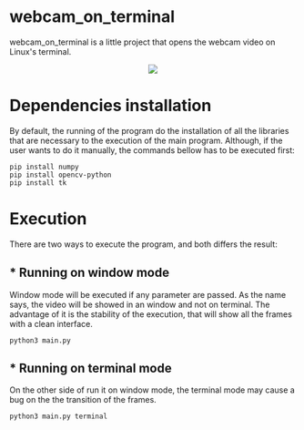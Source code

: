# webcam_on_terminal
webcam_on_terminal is a little project that opens the webcam video on Linux's terminal. 

<p align="center">
  <img src="https://github.com/mathemaia/webcam_on_terminal/blob/main/data/demonstracao.gif">
</p>

# Dependencies installation
By default, the running of the program do the installation of all the libraries that are necessary to the execution of the main program. Although, if the user wants to do it manually, the commands bellow has to be executed first:

```
pip install numpy
pip install opencv-python
pip install tk
```

# Execution
There are two ways to execute the program, and both differs the result:

## * Running on window mode
Window mode will be executed if any parameter are passed. As the name says, the video will be showed in an window and not on terminal. The advantage of it is the stability of the execution, that will show all the frames with a clean interface.
```
python3 main.py
```

## * Running on terminal mode
On the other side of run it on window mode, the terminal mode may cause a bug on the the transition of the frames.
```
python3 main.py terminal
```
